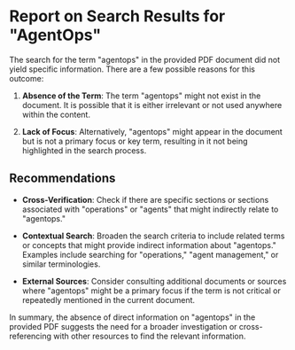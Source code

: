 # Report on Search Results for "AgentOps"

The search for the term "agentops" in the provided PDF document did not yield specific information. There are a few possible reasons for this outcome:

1. **Absence of the Term**: The term "agentops" might not exist in the document. It is possible that it is either irrelevant or not used anywhere within the content.

2. **Lack of Focus**: Alternatively, "agentops" might appear in the document but is not a primary focus or key term, resulting in it not being highlighted in the search process.

## Recommendations

- **Cross-Verification**: Check if there are specific sections or sections associated with "operations" or "agents" that might indirectly relate to "agentops."
  
- **Contextual Search**: Broaden the search criteria to include related terms or concepts that might provide indirect information about "agentops." Examples include searching for "operations," "agent management," or similar terminologies.

- **External Sources**: Consider consulting additional documents or sources where "agentops" might be a primary focus if the term is not critical or repeatedly mentioned in the current document.

In summary, the absence of direct information on "agentops" in the provided PDF suggests the need for a broader investigation or cross-referencing with other resources to find the relevant information.